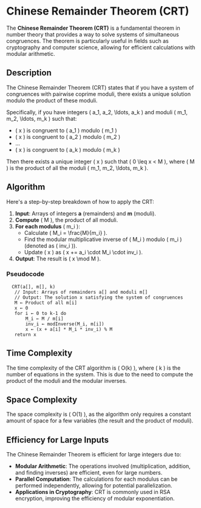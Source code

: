 # Chinese Remainder Theorem (CRT)

The **Chinese Remainder Theorem (CRT)** is a fundamental theorem in number theory that provides a way to solve systems of simultaneous congruences. The theorem is particularly useful in fields such as cryptography and computer science, allowing for efficient calculations with modular arithmetic.

## **Description**
The Chinese Remainder Theorem (CRT) states that if you have a system of congruences with pairwise coprime moduli, there exists a unique solution modulo the product of these moduli. 

Specifically, if you have integers \( a_1, a_2, \ldots, a_k \) and moduli \( m_1, m_2, \ldots, m_k \) such that:

- \( x \) is congruent to \( a_1 \) modulo \( m_1 \)
- \( x \) is congruent to \( a_2 \) modulo \( m_2 \)
- ...
- \( x \) is congruent to \( a_k \) modulo \( m_k \)

Then there exists a unique integer \( x \) such that \( 0 \leq x < M \), where \( M \) is the product of all the moduli \( m_1, m_2, \ldots, m_k \).


## **Algorithm**
Here's a step-by-step breakdown of how to apply the CRT:

1. **Input**: Arrays of integers **a** (remainders) and **m** (moduli).
2. **Compute** \( M \), the product of all moduli.
3. **For each modulus** \( m_i \):
   - Calculate \( M_i = \frac{M}{m_i} \).
   - Find the modular multiplicative inverse of \( M_i \) modulo \( m_i \) (denoted as \( inv_i \)).
   - Update \( x \) as \( x += a_i \cdot M_i \cdot inv_i \).
4. **Output**: The result is \( x \mod M \).

### **Pseudocode**
```plaintext
  CRT(a[], m[], k)
   // Input: Arrays of remainders a[] and moduli m[]
   // Output: The solution x satisfying the system of congruences
   M ← Product of all m[i]
   x ← 0
   for i ← 0 to k-1 do
       M_i ← M / m[i]
       inv_i ← modInverse(M_i, m[i])
       x ← (x + a[i] * M_i * inv_i) % M
   return x
```
## Time Complexity
The time complexity of the CRT algorithm is \( O(k) \), where \( k \) is the number of equations in the system. This is due to the need to compute the product of the moduli and the modular inverses.

## Space Complexity
The space complexity is \( O(1) \), as the algorithm only requires a constant amount of space for a few variables (the result and the product of moduli).

## Efficiency for Large Inputs
The Chinese Remainder Theorem is efficient for large integers due to:

- **Modular Arithmetic**: The operations involved (multiplication, addition, and finding inverses) are efficient, even for large numbers.
- **Parallel Computation**: The calculations for each modulus can be performed independently, allowing for potential parallelization.
- **Applications in Cryptography**: CRT is commonly used in RSA encryption, improving the efficiency of modular exponentiation.
